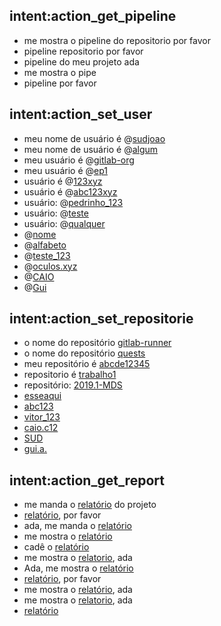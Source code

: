 ## intent:action_get_pipeline
- me mostra o pipeline do repositorio por favor
- pipeline repositorio por favor
- pipeline do meu projeto ada
- me mostra o pipe
- pipeline por favor

## intent:action_set_user
- meu nome de usuário é @[sudjoao](usuario)
- meu nome de usuário é @[algum](usuario)
- meu usuário é @[gitlab-org](usuario)
- meu usuário é @[ep1](usuario)
- usuário é @[123xyz](usuario)
- usuário é @[abc123xyz](usuario)
- usuário: @[pedrinho_123](usuario)
- usuário: @[teste](usuario)
- usuário: @[qualquer](usuario)
- @[nome](usuario)
- @[alfabeto](usuario)
- @[teste_123](usuario)
- @[oculos.xyz](usuario)
- @[CAIO](usuario)
- @[Gui](usuario)


## intent:action_set_repositorie
- o nome do repositório [gitlab-runner](repositorio)
- o nome do repositório [quests](repositorio)
- meu repositório é [abcde12345](repositorio)
- repositorio é [trabalho1](repositorio)
- repositório: [2019.1-MDS](repositorio)
- [esseaqui](repositorio)
- [abc123](repositorio)
- [vitor_123](repositorio)
- [caio.c12](repositorio)
- [SUD](repositorio)
- [gui.a.](repositorio)

## intent:action_get_report
- me manda o [relatório](report) do projeto
- [relatório](report), por favor
- ada, me manda o [relatório](report)
- me mostra o [relatório](report)
- cadê o [relatório](report)
- me mostra o [relatorio](report), ada
- Ada, me mostra o [relatório](report)
- [relatório](report), por favor
- me mostra o [relatório](report), ada
- me mostra o [relatorio](report), ada
- [relatório](report)
